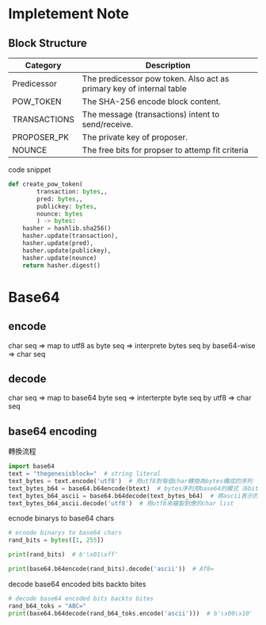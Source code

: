# Impletement Note

## Block Structure

| Category     | Description                                                          |
| ------------ | -------------------------------------------------------------------- |
| Predicessor  | The predicessor pow token. Also act as primary key of internal table |
| POW_TOKEN    | The SHA-256 encode block content.                                    |
| TRANSACTIONS | The message (transactions) intent to send/receive.                   |
| PROPOSER_PK  | The private key of proposer.                                         |
| NOUNCE       | The free bits for propser to attemp fit criteria                     |

code snippet

```python
def create_pow_token(
        transaction: bytes,,
        pred: bytes,,
        publickey: bytes,
        nounce: bytes
        ) -> bytes:
    hasher = hashlib.sha256()
    hasher.update(transaction),
    hasher.update(pred),
    hasher.update(publickey),
    hasher.update(nounce)
    return hasher.digest()
```

# Base64

## encode

char seq => map to utf8 as byte seq => interprete bytes seq by base64-wise => char seq

## decode

char seq => map to base64 byte seq => interterpte byte seq by utf8 => char seq

## base64 encoding

轉換流程

```python
import base64
text = "thegenesisblock="  # string literal
text_bytes = text.encode('utf8')  # 用utf8對每個char轉換為bytes構成的序列
text_bytes_b64 = base64.b64encode(btext)  # bytes序列用base64的模式（6bits一組）指派給64個char的某一個，這個char再用一個bytes來表示(ascii, 一個char佔1bytes)
text_bytes_b64_ascii = base64.b64decode(text_bytes_b64)  # 將ascii表示的bytes用base64的對應bits還原，拼起來後再用asicii的bytes來解讀
text_bytes_b64_ascii.decode('utf8')  # 用utf8來繪製對應的char list
```

ecnode binarys to base64 chars

```python
# ecnode binarys to base64 chars
rand_bits = bytes([1, 255])

print(rand_bits)  # b'\x01\xff'

print(base64.b64encode(rand_bits).decode('ascii'))  # Af8=
```

decode base64 encoded bits backto bites

```python
# decode base64 encoded bits backto bites
rand_b64_toks = "ABC="
print(base64.b64decode(rand_b64_toks.encode('ascii')))  # b'\x00\x10'

```
